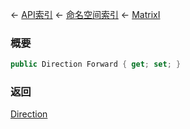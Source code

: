 ← [API索引](Api-Index) ← [命名空间索引](Namespace-Index) ← [MatrixI](VRageMath.MatrixI)

### 概要

```csharp
public Direction Forward { get; set; }
```

### 返回

[Direction](VRageMath.Base6Directions+Direction)

